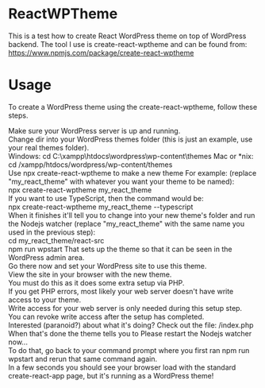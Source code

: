 # ReactWPTheme

This is a test how to create React WordPress theme on top of WordPress backend.
The tool I use is create-react-wptheme and can be found from: https://www.npmjs.com/package/create-react-wptheme


# Usage

To create a WordPress theme using the create-react-wptheme, follow these steps.

Make sure your WordPress server is up and running.  
Change dir into your WordPress themes folder (this is just an example, use your real themes folder).  
Windows: cd C:\xampp\htdocs\wordpress\wp-content\themes 
Mac or *nix: cd /xampp/htdocs/wordpress/wp-content/themes  
Use npx create-react-wptheme to make a new theme 
For example: (replace "my_react_theme" with whatever you want your theme to be named):  
npx create-react-wptheme my_react_theme  
If you want to use TypeScript, then the command would be:  
npx create-react-wptheme my_react_theme --typescript  
When it finishes it'll tell you to change into your new theme's folder and run the Nodejs watcher (replace "my_react_theme"  with the same name you used in the previous step):  
cd my_react_theme/react-src  
npm run wpstart 
That sets up the theme so that it can be seen in the WordPress admin area.  
Go there now and set your WordPress site to use this theme.  
View the site in your browser with the new theme.  
You must do this as it does some extra setup via PHP.  
If you get PHP errors, most likely your web server doesn't have write access to your theme.  
Write access for your web server is only needed during this setup step.  
You can revoke write access after the setup has completed.  
Interested (paranoid?) about what it's doing? Check out the file: <your theme folder name>/index.php  
When that's done the theme tells you to Please restart the Nodejs watcher now...  
To do that, go back to your command prompt where you first ran npm run wpstart and rerun that same command again.  
In a few seconds you should see your browser load with the standard create-react-app page, but it's running as a WordPress  theme!  
